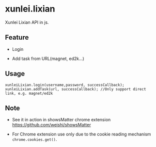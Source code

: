 xunlei.lixian
=============

Xunlei Lixian API in js.


Feature
-----------
+ Login

+ Add task from URL(magnet, ed2k...)

Usage
-----

    xunleiLixian.login(username,password, successCallback);
    xunleiLixian.addTask(url, successCallback); //Only support direct link, e.g. magnet/ed2k


Note
-----
+ See it in action in showsMatter chrome extension https://github.com/weishi/showsMatter

+ For Chrome extension use only due to the cookie reading mechanism `chrome.cookies.get()`.

